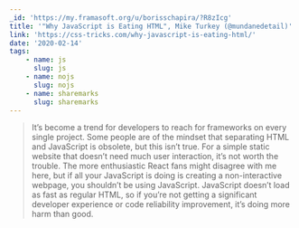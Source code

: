 ```yaml
---
_id: 'https://my.framasoft.org/u/borisschapira/?R8zIcg'
title: '"Why JavaScript is Eating HTML", Mike Turkey (@mundanedetail)'
link: 'https://css-tricks.com/why-javascript-is-eating-html/'
date: '2020-02-14'
tags:
    - name: js
      slug: js
    - name: nojs
      slug: nojs
    - name: sharemarks
      slug: sharemarks
---
```


<div class="markdown"><blockquote>
<p>It’s become a trend for developers to reach for frameworks on every single project. Some people are of the mindset that separating HTML and JavaScript is obsolete, but this isn’t true. For a simple static website that doesn’t need much user interaction, it’s not worth the trouble. The more enthusiastic React fans might disagree with me here, but if all your JavaScript is doing is creating a non-interactive webpage, you shouldn’t be using JavaScript. JavaScript doesn’t load as fast as regular HTML, so if you’re not getting a significant developer experience or code reliability improvement, it’s doing more harm than good.
</p>
</blockquote></div>
